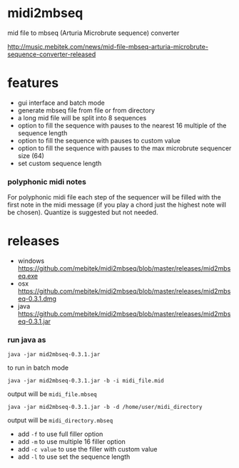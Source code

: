 # midi2mbseq
mid file to mbseq (Arturia Microbrute sequence) converter

http://music.mebitek.com/news/mid-file-mbseq-arturia-microbrute-sequence-converter-released

# features
* gui interface and batch mode
* generate mbseq file from file or from directory
* a long mid file will be split into 8 sequences 
* option to fill the sequence with pauses to the nearest 16 multiple of the sequence length
* option to fill the sequence with pauses to custom value
* option to fill the sequence with pauses to the max microbrute sequencer size (64)
* set custom sequence length

### polyphonic midi notes
For polyphonic midi file each step of the sequencer will be filled with the first note in the midi message (if you play a chord just the highest note will be chosen).
Quantize is suggested but not needed.

# releases
* windows https://github.com/mebitek/midi2mbseq/blob/master/releases/mid2mbseq.exe
* osx https://github.com/mebitek/midi2mbseq/blob/master/releases/mid2mbseq-0.3.1.dmg
* java https://github.com/mebitek/midi2mbseq/blob/master/releases/mid2mbseq-0.3.1.jar

### run java as
```
java -jar mid2mbseq-0.3.1.jar
```
to run in batch mode
```
java -jar mid2mbseq-0.3.1.jar -b -i midi_file.mid
```
output will be `midi_file.mbseq`
```
java -jar mid2mbseq-0.3.1.jar -b -d /home/user/midi_directory
```
output will be `midi_directory.mbseq`

* add `-f` to use full filler option
* add `-m` to use multiple 16 filler option
* add `-c value` to use the filler with custom value
* add `-l` to use set the sequence length
